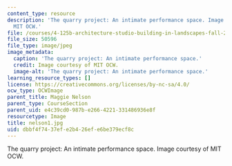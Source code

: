 ```yaml
---
content_type: resource
description: 'The quarry project: An intimate performance space. Image courtesy of
  MIT OCW.'
file: /courses/4-125b-architecture-studio-building-in-landscapes-fall-2005/dbbf4f7437efe2b426efe6be379ecf8c_nelson1.jpg
file_size: 50596
file_type: image/jpeg
image_metadata:
  caption: 'The quarry project: An intimate performance space.'
  credit: Image courtesy of MIT OCW.
  image-alt: 'The quarry project: An intimate performance space.'
learning_resource_types: []
license: https://creativecommons.org/licenses/by-nc-sa/4.0/
ocw_type: OCWImage
parent_title: Maggie Nelson
parent_type: CourseSection
parent_uid: e4c39cd0-987b-e266-4221-331486936e8f
resourcetype: Image
title: nelson1.jpg
uid: dbbf4f74-37ef-e2b4-26ef-e6be379ecf8c
---
```

The quarry project: An intimate performance space. Image courtesy of MIT OCW.